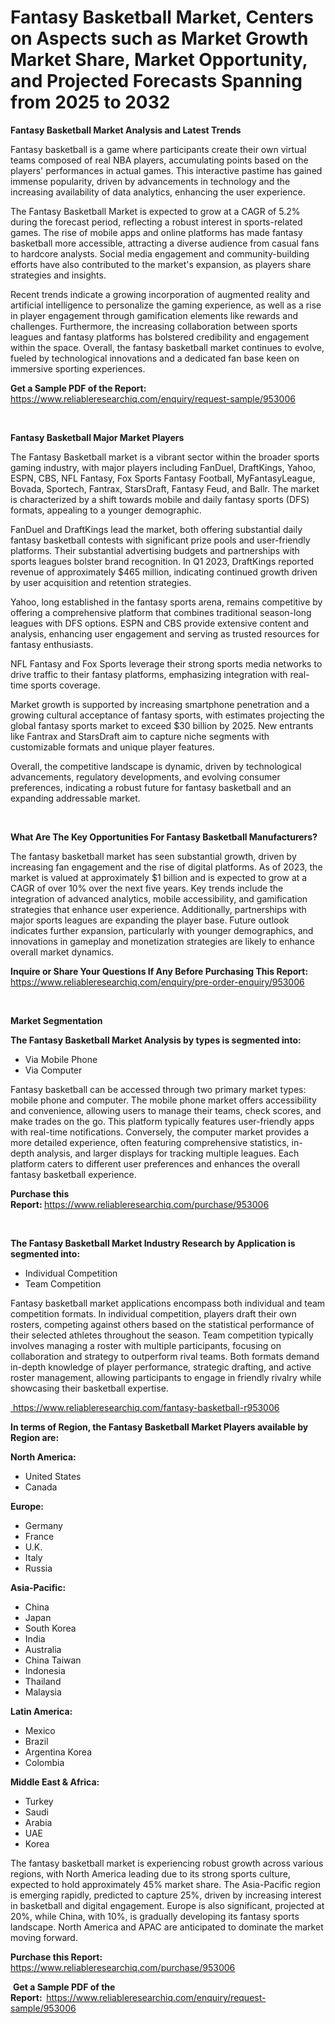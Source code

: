 <p><h1>Fantasy Basketball Market, Centers on Aspects such as Market Growth Market Share, Market Opportunity, and Projected Forecasts Spanning from 2025 to 2032</h1></p><p><strong>Fantasy Basketball Market Analysis and Latest Trends</strong></p>
<p><p>Fantasy basketball is a game where participants create their own virtual teams composed of real NBA players, accumulating points based on the players' performances in actual games. This interactive pastime has gained immense popularity, driven by advancements in technology and the increasing availability of data analytics, enhancing the user experience. </p><p>The Fantasy Basketball Market is expected to grow at a CAGR of 5.2% during the forecast period, reflecting a robust interest in sports-related games. The rise of mobile apps and online platforms has made fantasy basketball more accessible, attracting a diverse audience from casual fans to hardcore analysts. Social media engagement and community-building efforts have also contributed to the market's expansion, as players share strategies and insights.</p><p>Recent trends indicate a growing incorporation of augmented reality and artificial intelligence to personalize the gaming experience, as well as a rise in player engagement through gamification elements like rewards and challenges. Furthermore, the increasing collaboration between sports leagues and fantasy platforms has bolstered credibility and engagement within the space. Overall, the fantasy basketball market continues to evolve, fueled by technological innovations and a dedicated fan base keen on immersive sporting experiences.</p></p>
<p><strong>Get a Sample PDF of the Report:&nbsp;</strong> <a href="https://www.reliableresearchiq.com/enquiry/request-sample/953006?utm_campaign=3367&utm_medium=2&utm_source=Github&utm_content=ia&utm_term=18042025&utm_id=fantasy-basketball">https://www.reliableresearchiq.com/enquiry/request-sample/953006</a></p>
<p>&nbsp;</p>
<p><strong>Fantasy Basketball Major Market Players</strong></p>
<p><p>The Fantasy Basketball market is a vibrant sector within the broader sports gaming industry, with major players including FanDuel, DraftKings, Yahoo, ESPN, CBS, NFL Fantasy, Fox Sports Fantasy Football, MyFantasyLeague, Bovada, Sportech, Fantrax, StarsDraft, Fantasy Feud, and Ballr. The market is characterized by a shift towards mobile and daily fantasy sports (DFS) formats, appealing to a younger demographic.</p><p>FanDuel and DraftKings lead the market, both offering substantial daily fantasy basketball contests with significant prize pools and user-friendly platforms. Their substantial advertising budgets and partnerships with sports leagues bolster brand recognition. In Q1 2023, DraftKings reported revenue of approximately $465 million, indicating continued growth driven by user acquisition and retention strategies.</p><p>Yahoo, long established in the fantasy sports arena, remains competitive by offering a comprehensive platform that combines traditional season-long leagues with DFS options. ESPN and CBS provide extensive content and analysis, enhancing user engagement and serving as trusted resources for fantasy enthusiasts. </p><p>NFL Fantasy and Fox Sports leverage their strong sports media networks to drive traffic to their fantasy platforms, emphasizing integration with real-time sports coverage.</p><p>Market growth is supported by increasing smartphone penetration and a growing cultural acceptance of fantasy sports, with estimates projecting the global fantasy sports market to exceed $30 billion by 2025. New entrants like Fantrax and StarsDraft aim to capture niche segments with customizable formats and unique player features.</p><p>Overall, the competitive landscape is dynamic, driven by technological advancements, regulatory developments, and evolving consumer preferences, indicating a robust future for fantasy basketball and an expanding addressable market.</p></p>
<p>&nbsp;</p>
<p><strong>What Are The Key Opportunities For Fantasy Basketball Manufacturers?</strong></p>
<p><p>The fantasy basketball market has seen substantial growth, driven by increasing fan engagement and the rise of digital platforms. As of 2023, the market is valued at approximately $1 billion and is expected to grow at a CAGR of over 10% over the next five years. Key trends include the integration of advanced analytics, mobile accessibility, and gamification strategies that enhance user experience. Additionally, partnerships with major sports leagues are expanding the player base. Future outlook indicates further expansion, particularly with younger demographics, and innovations in gameplay and monetization strategies are likely to enhance overall market dynamics.</p></p>
<p><strong>Inquire or Share Your Questions If Any Before Purchasing This Report:</strong> <a href="https://www.reliableresearchiq.com/enquiry/pre-order-enquiry/953006?utm_campaign=3367&utm_medium=2&utm_source=Github&utm_content=ia&utm_term=18042025&utm_id=fantasy-basketball">https://www.reliableresearchiq.com/enquiry/pre-order-enquiry/953006</a></p>
<p>&nbsp;</p>
<p><strong>Market Segmentation</strong></p>
<p><strong>The Fantasy Basketball Market Analysis by types is segmented into:</strong></p>
<p><ul><li>Via Mobile Phone</li><li>Via Computer</li></ul></p>
<p><p>Fantasy basketball can be accessed through two primary market types: mobile phone and computer. The mobile phone market offers accessibility and convenience, allowing users to manage their teams, check scores, and make trades on the go. This platform typically features user-friendly apps with real-time notifications. Conversely, the computer market provides a more detailed experience, often featuring comprehensive statistics, in-depth analysis, and larger displays for tracking multiple leagues. Each platform caters to different user preferences and enhances the overall fantasy basketball experience.</p></p>
<p><strong>Purchase this Report:&nbsp;</strong><a href="https://www.reliableresearchiq.com/purchase/953006?utm_campaign=3367&utm_medium=2&utm_source=Github&utm_content=ia&utm_term=18042025&utm_id=fantasy-basketball">https://www.reliableresearchiq.com/purchase/953006</a></p>
<p>&nbsp;</p>
<p><strong>The Fantasy Basketball Market Industry Research by Application is segmented into:</strong></p>
<p><ul><li>Individual Competition</li><li>Team Competition</li></ul></p>
<p><p>Fantasy basketball market applications encompass both individual and team competition formats. In individual competition, players draft their own rosters, competing against others based on the statistical performance of their selected athletes throughout the season. Team competition typically involves managing a roster with multiple participants, focusing on collaboration and strategy to outperform rival teams. Both formats demand in-depth knowledge of player performance, strategic drafting, and active roster management, allowing participants to engage in friendly rivalry while showcasing their basketball expertise.</p></p>
<p><a href="https://www.reliableresearchiq.com/fantasy-basketball-r953006?utm_campaign=3367&utm_medium=2&utm_source=Github&utm_content=ia&utm_term=18042025&utm_id=fantasy-basketball">&nbsp;https://www.reliableresearchiq.com/fantasy-basketball-r953006</a></p>
<p><strong>In terms of Region, the Fantasy Basketball Market Players available by Region are:</strong></p>
<p>
    <p> <strong> North America: </strong>
        <ul>
            <li>United States</li>
            <li>Canada</li>
        </ul>
        </p> 
    <p> <strong> Europe: </strong>
        <ul>
            <li>Germany</li>
            <li>France</li>
            <li>U.K.</li>
            <li>Italy</li>
            <li>Russia</li>
        </ul>
        </p> 
    <p> <strong> Asia-Pacific: </strong>
        <ul>
            <li>China</li>
            <li>Japan</li>
            <li>South Korea</li>
            <li>India</li>
            <li>Australia</li>
            <li>China Taiwan</li>
            <li>Indonesia</li>
            <li>Thailand</li>
            <li>Malaysia</li>
        </ul>
        </p> 
    <p> <strong> Latin America: </strong>
        <ul>
            <li>Mexico</li>
            <li>Brazil</li>
            <li>Argentina Korea</li>
            <li>Colombia</li>
        </ul>
        </p> 
    <p> <strong> Middle East & Africa: </strong>
        <ul>
            <li>Turkey</li>
            <li>Saudi</li>
            <li>Arabia</li>
            <li>UAE</li>
            <li>Korea</li>
        </ul>
    </p>
    </p>
<p><p>The fantasy basketball market is experiencing robust growth across various regions, with North America leading due to its strong sports culture, expected to hold approximately 45% market share. The Asia-Pacific region is emerging rapidly, predicted to capture 25%, driven by increasing interest in basketball and digital engagement. Europe is also significant, projected at 20%, while China, with 10%, is gradually developing its fantasy sports landscape. North America and APAC are anticipated to dominate the market moving forward.</p></p>
<p><strong>Purchase this Report: </strong><a href="https://www.reliableresearchiq.com/purchase/953006?utm_campaign=3367&utm_medium=2&utm_source=Github&utm_content=ia&utm_term=18042025&utm_id=fantasy-basketball">https://www.reliableresearchiq.com/purchase/953006</a></p>
<p>&nbsp;<strong>Get a Sample PDF of the Report:&nbsp;&nbsp;</strong><a href="https://www.reliableresearchiq.com/enquiry/request-sample/953006?utm_campaign=3367&utm_medium=2&utm_source=Github&utm_content=ia&utm_term=18042025&utm_id=fantasy-basketball">https://www.reliableresearchiq.com/enquiry/request-sample/953006</a></p>
<p><strong></strong></p>
<p><p></p><p></p><p></p></p>